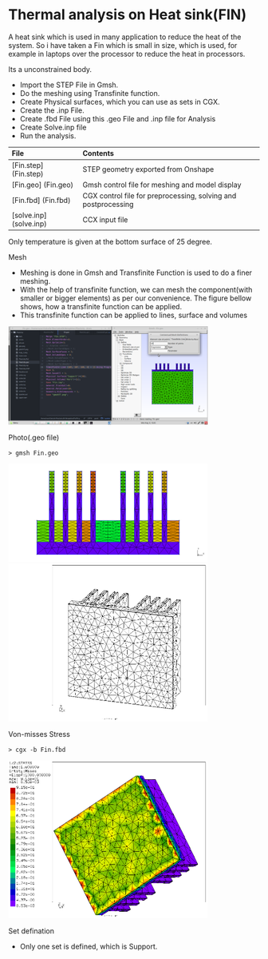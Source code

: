 # Thermal analysis on Heat sink(FIN)

A heat sink which is used in many application to reduce the heat of the system.
So i have taken a Fin which is small in size, which is used, for example in laptops over the processor to reduce the heat in processors.

Its a unconstrained body.
* Import the STEP File in Gmsh.
* Do the meshing using Transfinite function.
* Create Physical surfaces, which you can use as sets in CGX.
* Create the .inp File.
* Create .fbd File using this .geo File and .inp file for Analysis
* Create Solve.inp file
* Run the analysis.

| File     | Contents       |
| :------- | :------------- |
| [Fin.step] (Fin.step) |  STEP geometry exported from Onshape |
| [Fin.geo] (Fin.geo) |	Gmsh  control file for meshing and model display |
| [Fin.fbd] (Fin.fbd)	| CGX control file for preprocessing, solving and postprocessing |
| [solve.inp] (solve.inp) |	  CCX input file |

Only temperature is given at the bottom surface of 25 degree.

Mesh 
* Meshing is done in Gmsh and Transfinite Function is used to do a finer meshing.
* With the help of transfinite function, we can mesh the component(with smaller or bigger elements) as per our convenience. The figure bellow shows, how a transfinite function can be applied. 
* This transfinite function can be applied to lines, surface and volumes

<img src="Refs/Transfinite.png" width="400" title="Transfinite function">

Photo(.geo file)
```
> gmsh Fin.geo
```
<img src="Refs/gmshVT.png" width="400" title=".geo file">

<img src="Refs/geo.png" width="400" title=".geo file">

Von-misses Stress 
```
> cgx -b Fin.fbd
```
<img src="Refs/se.png" width="400" title="von Mises stress">

Set defination 
* Only one set is defined, which is Support.





